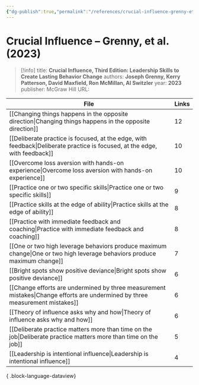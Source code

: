 ```yaml
---
{"dg-publish":true,"permalink":"/references/crucial-influence-grenny-et-al-2023/"}
---
```



# Crucial Influence – Grenny, et al. (2023)

> [!info]
> title: **Crucial Influence, Third Edition: Leadership Skills to Create Lasting Behavior Change**
> authors: **Joseph Grenny, Kerry Patterson, David Maxfield, Ron McMillan, Al Switzler**
> year: **2023**
> publisher: McGraw Hill
> URL: 



| File                                                                                                                            | Links |
| ------------------------------------------------------------------------------------------------------------------------------- | ----- |
| [[Changing things happens in the opposite direction\|Changing things happens in the opposite direction]]                     | 12    |
| [[Deliberate practice is focused, at the edge, with feedback\|Deliberate practice is focused, at the edge, with feedback]]   | 10    |
| [[Overcome loss aversion with hands-on experience\|Overcome loss aversion with hands-on experience]]                         | 10    |
| [[Practice one or two specific skills\|Practice one or two specific skills]]                                                 | 9     |
| [[Practice skills at the edge of ability\|Practice skills at the edge of ability]]                                           | 8     |
| [[Practice with immediate feedback and coaching\|Practice with immediate feedback and coaching]]                             | 8     |
| [[One or two high leverage behaviors produce maximum change\|One or two high leverage behaviors produce maximum change]]     | 7     |
| [[Bright spots show positive deviance\|Bright spots show positive deviance]]                                                 | 6     |
| [[Change efforts are undermined by three measurement mistakes\|Change efforts are undermined by three measurement mistakes]] | 6     |
| [[Theory of influence asks why and how\|Theory of influence asks why and how]]                                               | 6     |
| [[Deliberate practice matters more than time on the job\|Deliberate practice matters more than time on the job]]             | 5     |
| [[Leadership is intentional influence\|Leadership is intentional influence]]                                                 | 4     |

{ .block-language-dataview}
